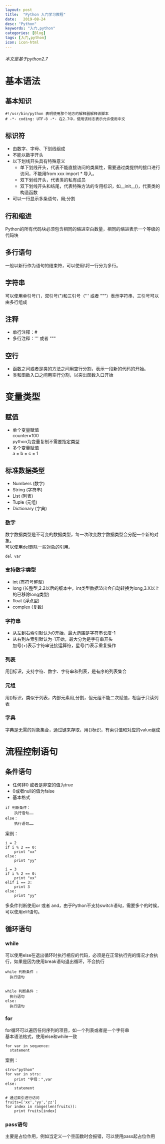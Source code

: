 ```yaml
---
layout: post
title:  "Python 入门学习教程"
date:   2019-08-24
desc: "Python"
keywords: "入门,python"
categories: [Blog]
tags: [入门,python]
icon: icon-html
---
```


###### 本文是基于python2.7

# 基本语法

## 基本知识
```play
#!/usr/bin/python 表明使用那个地方的解释器解释该脚本
# -*- coding: UTF-8 -*- 在2.7中，使用该标志表示允许使用中文
```

## 标识符
- 由数字、字母、下划线组成
- 不能以数字开头
- 以下划线开头具有特殊意义
    - 单下划线开头，代表不能直接访问的类属性，需要通过类提供的接口进行访问，不能用from xxx import * 导入。
    - 双下划线开头，代表类的私有成员
    - 双下划线开头和结尾，代表特殊方法的专用标识，如__init__()，代表类的构造函数
- 可以一行显示多条语句，用;分割

## 行和缩进
Python的所有代码块必须包含相同的缩进空白数量，相同的缩进表示一个等级的代码块

## 多行语句
一般以新行作为语句的结束符，可以使用\将一行分为多行。

## 字符串
可以使用单引号(')，双引号(")和三引号（''' 或者 """）表示字符串，三引号可以由多行组成

## 注释
- 单行注释：#
- 多行注释：''' 或者 """

## 空行
- 函数之间或者是类的方法之间用空行分割，表示一段新的代码的开始。
- 类和函数入口之间用空行分割，以突出函数入口开始

# 变量类型

## 赋值
- 单个变量赋值  
counter=100  
python为变量复制不需要指定类型
- 多个变量赋值  
a = b = c = 1

## 标准数据类型
- Numbers (数字)
- String (字符串)
- List (列表)
- Tuple (元组)
- Dictionary (字典)

### 数字
数字数据类型是不可变的数据类型，每一次改变数字数据类型会分配一个新的对象。  
可以使用del删除一些对象的引用。
```play
del var
```

### 支持数字类型
- int (有符号整型)
- long (长整型,2.2以后的版本中，int类型数据溢出会自动转换为long,3.X以上的已移除long类型)
- float (浮点型)
- complex (复数)

### 字符串
- 从左到右索引默认为0开始，最大范围是字符串长度-1
- 从右到左索引默认为-1开始，最大分为是字符串开头  
加号(+)表示字符串链接运算符，星号(*)表示重复操作

### 列表
用[]标识，支持字符、数字、字符串和列表，是有序的列表集合

### 元组
用()标识，类似于列表，内部元素用,分割，但元组不能二次赋值，相当于只读列表

### 字典
字典是无需的对象集合，通过键来存取，用{}标识，有索引值和对应的value组成

# 流程控制语句

## 条件语句
- 任何非0 或者是非空的值为true
- 0或者null的值为false
- 基本格式
```play
if 判断条件：
    执行语句……
else：
    执行语句……
```
案例：
```play
i = 2
if i % 2 == 0:
    print "xx"
else:
    print "yy"
    
i = 3
if i % 2 == 0:
    print "xx"
elif i == 3:
    print 3
else:
    print "yy"
```
多条件判断使用or 或者 and，由于Python不支持switch语句，需要多个的时候，可以使用elif语句。

## 循环语句
### while

可以使用else在退出循环时执行相应的代码，必须是在正常执行完的情况才会执行，如果是因为使用break语句退出循环，不会执行

```play
while 判断条件 :
  执行语句
  
  
while 判断条件 :
  执行语句
else:
  执行语句
```

### for
for循环可以遍历任何序列的项目，如一个列表或者是一个字符串  
基本语法格式，使用else和while一致
```play
for var in sequence:
  statement
```
案例：
```play
strs="python"
for var in strs:
    print "字母：",var
else:
    statement
    
# 通过索引进行访问
fruits=['xx','yy','zz']
for index in range(len(fruits)):
    print fruits[index]
```
### pass语句
主要是占位作用，例如当定义一个空函数时会报错，可以使用pass起占位作用
